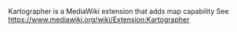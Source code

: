 Kartographer is a MediaWiki extension that adds map capability
See  https://www.mediawiki.org/wiki/Extension:Kartographer
